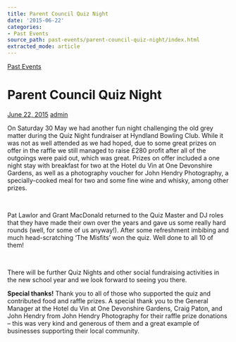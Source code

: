 ```yaml
---
title: Parent Council Quiz Night
date: '2015-06-22'
categories:
- Past Events
source_path: past-events/parent-council-quiz-night/index.html
extracted_mode: article
---
```

[Past Events](category/past-events/)

# Parent Council Quiz Night

[June 22, 2015](past-events/parent-council-quiz-night/) [admin](author/admin/)

On Saturday 30 May we had another fun night challenging the old grey matter during the Quiz Night fundraiser at Hyndland Bowling Club. While it was not as well attended as we had hoped, due to some great prizes on offer in the raffle we still managed to raise £280 profit after all of the outgoings were paid out, which was great. Prizes on offer included a one night stay with breakfast for two at the Hotel du Vin at One Devonshire Gardens, as well as a photography voucher for John Hendry Photography, a specially-cooked meal for two and some fine wine and whisky, among other prizes.

&nbsp;

Pat Lawlor and Grant MacDonald returned to the Quiz Master and DJ roles that they have made their own over the years and gave us some really hard rounds (well, for some of us anyway!). After some refreshment imbibing and much head-scratching ‘The Misfits’ won the quiz. Well done to all 10 of them!

&nbsp;

There will be further Quiz Nights and other social fundraising activities in the new school year and we look forward to seeing you there.

**Special thanks!** Thank you to all of those who supported the quiz and contributed food and raffle prizes. A special thank you to the General Manager at the Hotel du Vin at One Devonshire Gardens, Craig Paton, and John Hendry from John Hendry Photography for their raffle prize donations – this was very kind and generous of them and a great example of businesses supporting their local community.
